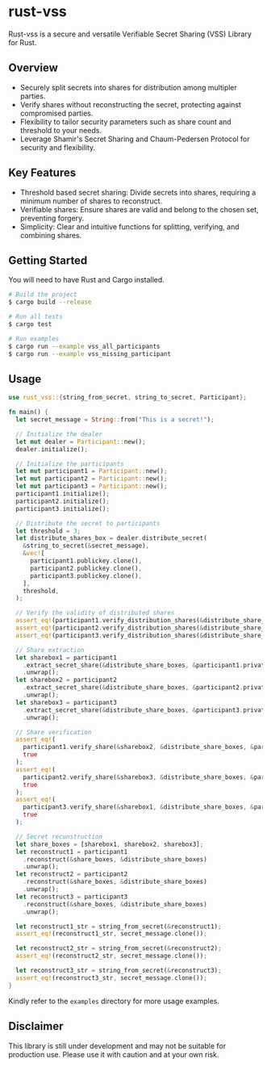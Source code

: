 # rust-vss

Rust-vss is a secure and versatile Verifiable Secret Sharing (VSS) Library for Rust.

## Overview

- Securely split secrets into shares for distribution among multipler parties.
- Verify shares without reconstructing the secret, protecting against compromised parties.
- Flexibility to tailor security parameters such as share count and threshold to your needs.
- Leverage Shamir's Secret Sharing and Chaum-Pedersen Protocol for security and flexibility.

## Key Features

- Threshold based secret sharing: Divide secrets into shares, requiring a minimum number of shares to reconstruct.
- Verifiable shares: Ensure shares are valid and belong to the chosen set, preventing forgery.
- Simplicity: Clear and intuitive functions for splitting, verifying, and combining shares.

## Getting Started

You will need to have Rust and Cargo installed.

```bash
# Build the project
$ cargo build --release

# Run all tests
$ cargo test

# Run examples
$ cargo run --example vss_all_participants
$ cargo run --example vss_missing_participant
```

## Usage

```Rust
use rust_vss::{string_from_secret, string_to_secret, Participant};

fn main() {
  let secret_message = String::from("This is a secret!");

  // Initialize the dealer
  let mut dealer = Participant::new();
  dealer.initialize();

  // Initialize the participants
  let mut participant1 = Participant::new();
  let mut participant2 = Participant::new();
  let mut participant3 = Participant::new();
  participant1.initialize();
  participant2.initialize();
  participant3.initialize();

  // Distribute the secret to participants
  let threshold = 3;
  let distribute_shares_box = dealer.distribute_secret(
    &string_to_secret(&secret_message),
    &vec![
      participant1.publickey.clone(),
      participant2.publickey.clone(),
      participant3.publickey.clone(),
    ],
    threshold,
  );

  // Verify the validity of distributed shares
  assert_eq!(participant1.verify_distribution_shares(&distribute_share_boxes), true);
  assert_eq!(participant2.verify_distribution_shares(&distribute_share_boxes), true);
  assert_eq!(participant3.verify_distribution_shares(&distribute_share_boxes), true);

  // Share extraction
  let sharebox1 = participant1
    .extract_secret_share(&distribute_share_boxes, &participant1.privatekey)
    .unwrap();
  let sharebox2 = participant2
    .extract_secret_share(&distribute_share_boxes, &participant2.privatekey)
    .unwrap();
  let sharebox3 = participant3
    .extract_secret_share(&distribute_share_boxes, &participant3.privatekey)
    .unwrap();

  // Share verification
  assert_eq!(
    participant1.verify_share(&sharebox2, &distribute_share_boxes, &participant2.publickey),
    true
  );
  assert_eq!(
    participant2.verify_share(&sharebox3, &distribute_share_boxes, &participant3.publickey),
    true
  );
  assert_eq!(
    participant3.verify_share(&sharebox1, &distribute_share_boxes, &participant1.publickey),
    true
  );

  // Secret reconstruction
  let share_boxes = [sharebox1, sharebox2, sharebox3];
  let reconstruct1 = participant1
    .reconstruct(&share_boxes, &distribute_share_boxes)
    .unwrap();
  let reconstruct2 = participant2
    .reconstruct(&share_boxes, &distribute_share_boxes)
    .unwrap();
  let reconstruct3 = participant3
    .reconstruct(&share_boxes, &distribute_share_boxes)
    .unwrap();

  let reconstruct1_str = string_from_secret(&reconstruct1);
  assert_eq!(reconstruct1_str, secret_message.clone());

  let reconstruct2_str = string_from_secret(&reconstruct2);
  assert_eq!(reconstruct2_str, secret_message.clone());

  let reconstruct3_str = string_from_secret(&reconstruct3);
  assert_eq!(reconstruct3_str, secret_message.clone());
}
```

Kindly refer to the `examples` directory for more usage examples.

## Disclaimer

This library is still under development and may not be suitable for production use. Please use it with caution and at your own risk.

